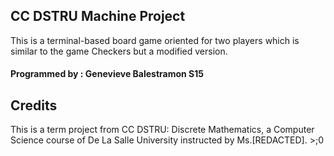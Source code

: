 ## CC DSTRU Machine Project

This is a terminal-based board game oriented for two players which is similar to the game Checkers but a modified version.

#### Programmed by : Genevieve Balestramon S15

## Credits

This is a term project from CC DSTRU: Discrete Mathematics, a Computer Science course of De La Salle University instructed by Ms.[REDACTED]. >;0